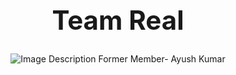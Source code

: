 <h1 align="center" style="font-size: 3em;">Team Real</h1>
<p align="center">
  <img src="https://github.com/real-vit/.github/assets/110327345/6d983730-87a4-45f8-a8c6-eea1318b05d5" alt="Image Description">
  Former Member- Ayush Kumar
</p>
